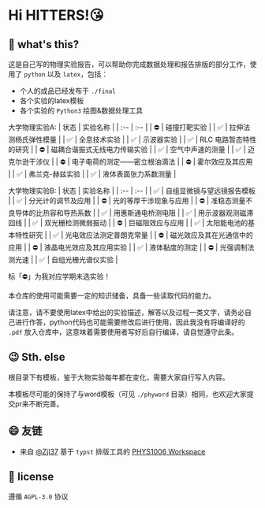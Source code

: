 # Hi HITTERS!😘

## 🤔 what's this?

这是自己写的物理实验报告，可以帮助你完成数据处理和报告排版的部分工作，使用了 `python` 以及 `latex`，包括：

- 个人的成品已经发布于 `./final`
- 各个实验的latex模板
- 各个实验的 `Python3` 绘图&数据处理工具

大学物理实验A:
| 状态 | 实验名称 |
| :-- | :-- |
| ⛔ | 碰撞打靶实验 |
| ✅ | 拉伸法测杨氏弹性模量 |
| ✅ | 全息技术实验 |
| ✅ | 示波器实验 |
| ✅ | RLC 电路暂态特性的研究 |
| ⛔ | 磁耦合谐振式无线电力传输实验 |
| ✅ | 空气中声速的测量 |
| ✅ | 迈克尔逊干涉仪 |
| ⛔ | 电子电荷的测定——密立根油滴法 |
| ⛔ | 霍尔效应及其应用 |
| ✅ | 弗兰克-赫兹实验 |
| ✅ | 液体表面张力系数测量 |

大学物理实验B:
| 状态 | 实验名称 |
| :-- | :-- |
| ✅ | 自组显微镜与望远镜报告模板 |
| ✅ | 分光计的调节及应用 |
| ⛔ | 光的等厚干涉现象与应用 |
| ⛔ | 准稳态测量不良导体的比热容和导热系数 |
| ✅ | 用惠斯通电桥测电阻 |
| ✅ | 用示波器观测磁滞回线 |
| ✅ | 双光栅检测微弱振动 |
| ⛔ | 巨磁阻效应与应用 |
| ✅ | 太阳能电池的基本特性研究 |
| ✅ | 光电效应法测定普朗克常量 |
| ⛔ | 磁光效应及其在光通信中的应用 |
| ⛔ | 液晶电光效应及其应用实验 |
| ✅ | 液体黏度的测定 |
| ⛔ | 光强调制法测光速 |
| ✅ | 自组光栅光谱仪实验 |

标「⛔」为我对应学期未选实验！

本仓库的使用可能需要一定的知识储备，具备一些读取代码的能力。

请注意，请不要使用latex中给出的实验描述，解答以及过程一类文字，请务必自己进行作答，python代码也可能需要修改后进行使用，因此我没有将编译好的 `.pdf` 放入仓库中，这意味着需要使用者写好后自行编译，请自觉遵守此条。


## 😉 Sth. else
根目录下有模板，鉴于大物实验每年都在变化，需要大家自行写入内容。

本模板尽可能的保持了与word模板（可见 `./phyword` 目录）相同，也欢迎大家提交pr来不断完善。

## 😄 友链

- 来自 [@Zjl37](https://github.com/Zjl37) 基于 `typst` 排版工具的 [PHYS1006 Workspace](https://github.com/Zjl37/phys1006-workspace)

## 📄 license

遵循 `AGPL-3.0` 协议
